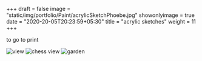 +++
draft = false
image = "static/img/portfolio/Paint/acrylicSketchPhoebe.jpg"
showonlyimage = true
date = "2020-20-05T20:23:59+05:30"
title = "acrylic sketches"
weight = 11
+++

to go to print
<!--more-->

![view][1]
![chess view][2]
![garden][3]


[1]: /static/img/portfolio/Paint/acrylicSketchHome.jpg
[2]: /static/img/portfolio/Paint/acrylicSketchChessGarden.jpg
[3]: /static/img/portfolio/Paint/acrylicSketchPhoebe.jpg